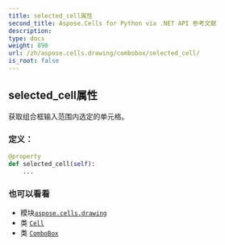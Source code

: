 ```yaml
---
title: selected_cell属性
second_title: Aspose.Cells for Python via .NET API 参考文献
description:
type: docs
weight: 890
url: /zh/aspose.cells.drawing/combobox/selected_cell/
is_root: false
---
```

## selected_cell属性

获取组合框输入范围内选定的单元格。
### 定义：
```python
@property
def selected_cell(self):
    ...
```

### 也可以看看
* 模块[`aspose.cells.drawing`](../../)
* 类 [`Cell`](/cells/python-net/zh/aspose.cells/cell)
* 类 [`ComboBox`](/cells/python-net/zh/aspose.cells.drawing/combobox)
